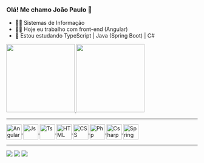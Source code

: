 ### Olá! Me chamo João Paulo 👋
- 👨‍🎓 Sistemas de Informação
- 👨‍💻 Hoje eu trabalho com front-end (Angular)
- 📖 Estou estudando TypeScript | Java (Spring Boot) | C#

<div>
  <a href="https://github.com/jpos92">
  <img height="180em" src="https://github-readme-stats.vercel.app/api?username=jpos92&show_icons=true&theme=algolia&include_all_commits=true&count_private=true"/>
  <img height="180em" src="https://github-readme-stats.vercel.app/api/top-langs/?username=jpos92&layout=compact&langs_count=7&theme=algolia"/>
</div>
  
<hr>
  
<div>
  <img align="center" alt="Angular" height="40" src="https://cdn.jsdelivr.net/gh/devicons/devicon/icons/angularjs/angularjs-plain.svg">
  <img align="center" alt="Js" height="40" src="https://cdn.jsdelivr.net/gh/devicons/devicon/icons/javascript/javascript-original.svg">
  <img align="center" alt="Ts" height="40" src="https://cdn.jsdelivr.net/gh/devicons/devicon/icons/typescript/typescript-plain.svg">
  <img align="center" alt="HTML" height="40" src="https://cdn.jsdelivr.net/gh/devicons/devicon/icons/html5/html5-plain.svg">
  <img align="center" alt="CSS" height="40" src="https://cdn.jsdelivr.net/gh/devicons/devicon/icons/css3/css3-plain.svg">
  <img align="center" alt="Php" height="40" src="https://cdn.jsdelivr.net/gh/devicons/devicon/icons/php/php-plain.svg">
  <img align="center" alt="Csharp" height="40" src="https://cdn.jsdelivr.net/gh/devicons/devicon/icons/csharp/csharp-plain.svg">
  <img align="center" alt="Spring Boot" height="40" src="https://cdn.jsdelivr.net/gh/devicons/devicon/icons/spring/spring-original.svg">
<div>
  
<hr>
  
<div> 
  <a href="https://instagram.com/jpos.silva" target="_blank"><img src="https://img.shields.io/badge/-Instagram-%23E4405F?style=for-the-badge&logo=instagram&logoColor=white" target="_blank"></a>
  <a href = "mailto:jpos.silva@gmail.com"><img src="https://img.shields.io/badge/-Gmail-%23333?style=for-the-badge&logo=gmail&logoColor=white" target="_blank"></a>
  <a href="https://www.linkedin.com/in/jo%C3%A3o-silva-b3799618b/" target="_blank"><img src="https://img.shields.io/badge/-LinkedIn-%230077B5?style=for-the-badge&logo=linkedin&logoColor=white" target="_blank"></a> 
</div>
  
